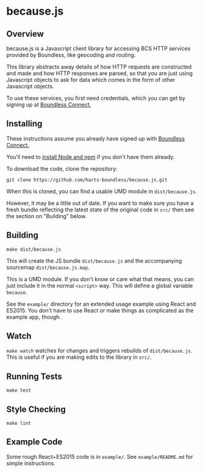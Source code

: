 because.js
==========


Overview
--------

because.js is a Javascript client library for accessing BCS HTTP services
provided by Boundless, like geocoding and routing.

This library abstracts away details of how HTTP requests are constructed and
made and how HTTP responses are parsed, so that you are just using Javascript
objects to ask for data which comes in the form of other Javascript objects.

To use these services, you first need credentials, which you can get by signing
up at [Boundless Connect.](https://connect.boundlessgeo.com/)


Installing
-----------

These instructions assume you already have signed up with [Boundless
Connect.](https://connect.boundlessgeo.com/)

You'll need to [install Node and
npm](https://docs.npmjs.com/getting-started/installing-node) if you don't have
them already.

To download the code, clone the repository:

    git clone https://github.com/harts-boundless/because.js.git

When this is cloned, you can find a usable UMD module in `dist/because.js`.

However, it may be a little out of date. If you want to make sure you have a
fresh bundle reflecting the latest state of the original code in `src/` then
see the section on "Building" below.


Building
--------

`make dist/because.js`

This will create the JS bundle `dist/because.js` and the accompanying sourcemap
`dist/because.js.map`. 

This is a UMD module. If you don't know or care what that means, you can just
include it in the normal `<script>` way. This will define a global variable
`because`.

See the `example/` directory for an extended usage example using React and
ES2015. You don't have to use React or make things as complicated as the
example app, though.


Watch
-----

`make watch` watches for changes and triggers rebuilds of `dist/because.js`.
This is useful if you are making edits to the library in `src/`.


Running Tests
-------------

`make test`


Style Checking
--------------

`make lint`


Example Code
------------

Some rough React+ES2015 code is in `example/`.
See `example/README.md` for simple instructions.
